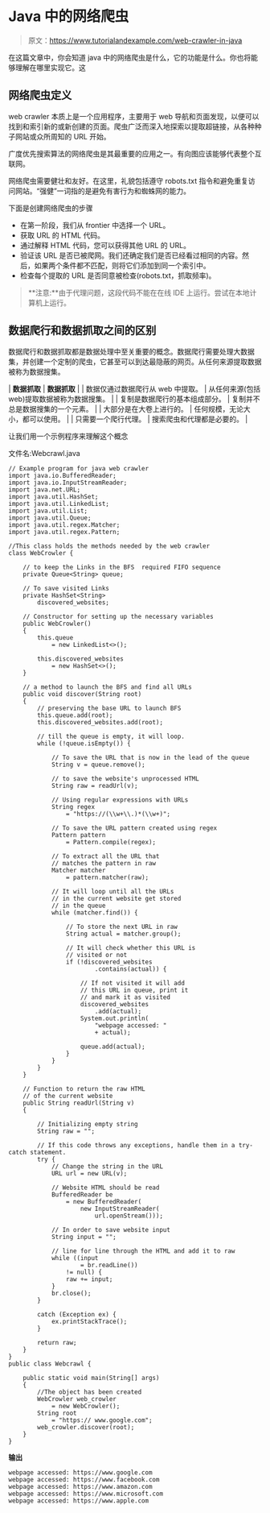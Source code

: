 # Java 中的网络爬虫

> 原文：<https://www.tutorialandexample.com/web-crawler-in-java>

在这篇文章中，你会知道 java 中的网络爬虫是什么，它的功能是什么。你也将能够理解在哪里实现它。这

## 网络爬虫定义

web crawler 本质上是一个应用程序，主要用于 web 导航和页面发现，以便可以找到和索引新的或新创建的页面。爬虫广泛而深入地探索以提取超链接，从各种种子网站或众所周知的 URL 开始。

广度优先搜索算法的网络爬虫是其最重要的应用之一。有向图应该能够代表整个互联网。

网络爬虫需要健壮和友好。在这里，礼貌包括遵守 robots.txt 指令和避免重复访问网站。“强健”一词指的是避免有害行为和蜘蛛网的能力。

下面是创建网络爬虫的步骤

*   在第一阶段，我们从 frontier 中选择一个 URL。
*   获取 URL 的 HTML 代码。
*   通过解释 HTML 代码，您可以获得其他 URL 的 URL。
*   验证该 URL 是否已被爬网。我们还确定我们是否已经看过相同的内容。然后，如果两个条件都不匹配，则将它们添加到同一个索引中。
*   检查每个提取的 URL 是否同意被检查(robots.txt，抓取频率)。

> **注意:**由于代理问题，这段代码不能在在线 IDE 上运行。尝试在本地计算机上运行。

## 数据爬行和数据抓取之间的区别

数据爬行和数据抓取都是数据处理中至关重要的概念。数据爬行需要处理大数据集，并创建一个定制的爬虫，它甚至可以到达最隐蔽的网页。从任何来源提取数据被称为数据搜集。



| **数据抓取** | **数据抓取** |
| 数据仅通过数据爬行从 web 中提取。 | 从任何来源(包括 web)提取数据被称为数据搜集。 |
| 复制是数据爬行的基本组成部分。 | 复制并不总是数据搜集的一个元素。 |
| 大部分是在大卷上进行的。 | 任何规模，无论大小，都可以使用。 |
| 只需要一个爬行代理。 | 搜索爬虫和代理都是必要的。 |



让我们用一个示例程序来理解这个概念

文件名:Webcrawl.java

```
// Example program for java web crawler
import java.io.BufferedReader;
import java.io.InputStreamReader;
import java.net.URL;
import java.util.HashSet;
import java.util.LinkedList;
import java.util.List;
import java.util.Queue;
import java.util.regex.Matcher;
import java.util.regex.Pattern;

//This class holds the methods needed by the web crawler
class WebCrowler {

	// to keep the Links in the BFS  required FIFO sequence
	private Queue<String> queue;

	// To save visited Links
	private HashSet<String>
		discovered_websites;

	// Constructor for setting up the necessary variables
	public WebCrowler()
	{
		this.queue
			= new LinkedList<>();

		this.discovered_websites
			= new HashSet<>();
	}

	// a method to launch the BFS and find all URLs
	public void discover(String root)
	{
		// preserving the base URL to launch BFS
		this.queue.add(root);
		this.discovered_websites.add(root);

		// till the queue is empty, it will loop.
		while (!queue.isEmpty()) {

			// To save the URL that is now in the lead of the queue
			String v = queue.remove();

			// to save the website's unprocessed HTML
			String raw = readUrl(v);

			// Using regular expressions with URLs
			String regex
				= "https://(\\w+\\.)*(\\w+)";

			// To save the URL pattern created using regex
			Pattern pattern
				= Pattern.compile(regex);

			// To extract all the URL that
			// matches the pattern in raw
			Matcher matcher
				= pattern.matcher(raw);

			// It will loop until all the URLs
			// in the current website get stored
			// in the queue
			while (matcher.find()) {

				// To store the next URL in raw
				String actual = matcher.group();

				// It will check whether this URL is
				// visited or not
				if (!discovered_websites
						.contains(actual)) {

					// If not visited it will add
					// this URL in queue, print it
					// and mark it as visited
					discovered_websites
						.add(actual);
					System.out.println(
						"webpage accessed: "
						+ actual);

					queue.add(actual);
				}
			}
		}
	}

	// Function to return the raw HTML
	// of the current website
	public String readUrl(String v)
	{

		// Initializing empty string
		String raw = "";

		// If this code throws any exceptions, handle them in a try-catch statement.
		try {
			// Change the string in the URL
			URL url = new URL(v);

			// Website HTML should be read
			BufferedReader be
				= new BufferedReader(
					new InputStreamReader(
						url.openStream()));

			// In order to save website input
			String input = "";

			// line for line through the HTML and add it to raw
			while ((input
					= br.readLine())
				!= null) {
				raw += input;
			}
			br.close();
		}

		catch (Exception ex) {
			ex.printStackTrace();
		}

		return raw;
	}
}
public class Webcrawl {

	public static void main(String[] args)
	{
		//The object has been created
		WebCrowler web_crowler
			= new WebCrowler();
		String root
			= "https:// www.google.com";
		web_crowler.discover(root);
	}
}
```

**输出**

```
webpage accessed: https://www.google.com
webpage accessed: https://www.facebook.com
webpage accessed: https://www.amazon.com
webpage accessed: https://www.microsoft.com
webpage accessed: https://www.apple.com 
```